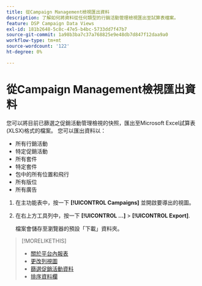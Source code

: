 ```yaml
---
title: 從Campaign Management檢視匯出資料
description: 了解如何將資料從任何類型的行銷活動管理檢視匯出至試算表檔案。
feature: DSP Campaign Data Views
exl-id: 181b2648-5c8c-47e5-b4bc-5733dd7f47b7
source-git-commit: 1a98b3ba7c37a768825e9e48db7d847f12daa9a0
workflow-type: tm+mt
source-wordcount: '122'
ht-degree: 0%

---
```


# 從Campaign Management檢視匯出資料

您可以將目前已篩選之促銷活動管理檢視的快照，匯出至Microsoft Excel試算表(XLSX)格式的檔案。 您可以匯出資料以：

* 所有行銷活動
* 特定促銷活動
* 所有套件
* 特定套件
* 包中的所有位置和飛行
* 所有版位
* 所有廣告

1. 在主功能表中，按一下 **[!UICONTROL Campaigns]** 並開啟要導出的視圖。

1. 在右上方工具列中，按一下  **[!UICONTROL ...]** > **[!UICONTROL Export]**.

   檔案會儲存至瀏覽器的預設「下載」資料夾。

>[!MORELIKETHIS]
>
>* [關於平台內報表](campaign-reports-about.md)
>* [更改列視圖](column-view-change.md)
>* [篩選促銷活動資料](campaign-data-filter.md)
>* [排序資料欄](campaign-data-sort.md)

